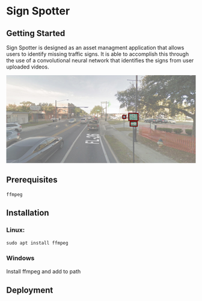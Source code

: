 # Sign Spotter

## Getting Started
<p>Sign Spotter is designed as an asset managment application that allows users to identify missing traffic signs. It is able to accomplish this through the use of a convolutional neural network that identifies the signs from user uploaded videos.</p>


![Labeled Sign Picture](Labeled_Pic.jpg?raw=true "Labeled Sign Picture")

## Prerequisites

    ffmpeg

## Installation
### Linux:

    sudo apt install ffmpeg

### Windows
Install ffmpeg and add to path
    

## Deployment